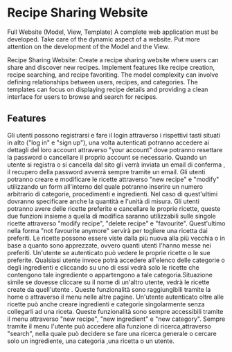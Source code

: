 # Recipe Sharing Website

Full Website (Model, View, Template)
A complete web application must be developed. Take care
of the dynamic aspect of a website. Put more attention on
the development of the Model and the View.

Recipe Sharing Website: Create a recipe sharing website where users can share and
discover new recipes. Implement features like recipe creation, recipe searching, and recipe
favoriting. The model complexity can involve defining relationships between users, recipes,
and categories. The templates can focus on displaying recipe details and providing a clean
interface for users to browse and search for recipes.

## Features
Gli utenti possono registrarsi e fare il login attraverso i rispettivi tasti situati in alto ("log in" e "sign up"), una volta autenticati 
potranno accedere ai dettagli del loro account attraverso "your account" dove potranno resettare la password o cancellare il proprio
account se necessario. Quando un utente si registra o si cancella dal sito gli verrà inviata un email di conferma , il recupero della 
password avverrà sempre tramite un email. Gli utenti potranno creare e modificare le ricette attraverso "new recipe" e "modify" utilizzando un form 
all'interno del quale potranno inserire un numero arbitrario di categorie, procedimenti e ingredienti. Nel caso di quest'ultimi dovranno
specificare anche la quantità e l'unità di misura. Gli utenti potranno avere delle ricette preferite e cancellare le proprie ricette, queste due funzioni
insieme a quella di modifica saranno utilizzabili sulle singole ricette attraverso "modify recipe", "delete recipe" e "favourite". Quest'ultimo nella 
forma "not favourite anymore" servirà per togliere una ricetta dai preferiti. Le ricette possono essere viste dalla più nuova alla più
vecchia o in base a quanto sono apprezzate, ovvero quanti utenti l'hanno messe nei preferiti. Un'utente se autenticato  può vedere le proprie ricette o 
le sue preferite. Qualsiasi utente invece potrà accedere all'elenco delle categorie o degli ingredienti e cliccando su uno di essi vedrà solo le ricette 
che contengono tale ingrediente o appartengono a tale categoria.Situazione simile se dovesse cliccare su il nome di un'altro utente, vedrà le ricette 
create da quell'utente . Queste funzionalità sono  raggiungibili tramite la home o attraverso il menu nelle altre pagine. Un'utente autenticato oltre alle ricette può anche creare ingredienti e categorie singolarmente senza collegarli ad una riceta.
Queste funzionalità sono sempre accessibili tramite il menu attraverso "new recipe", "new ingredient" e "new category". Sempre tramite il menu l'utente può accedere alla funzione di ricerca,attraverso "search", nella quale può decidere se fare una ricerca generale o cercare solo un ingrediente, una categoria ,una 
ricetta o un utente.

 
